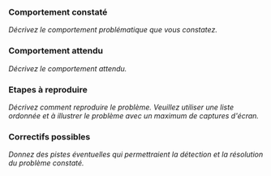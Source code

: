 ### Comportement constaté

*Décrivez le comportement problématique que vous constatez.*

### Comportement attendu

*Décrivez le comportement attendu.*

### Etapes à reproduire

*Décrivez comment reproduire le problème. Veuillez utiliser une liste ordonnée et à illustrer le problème avec un maximum de captures d'écran.*

### Correctifs possibles

*Donnez des pistes éventuelles qui permettraient la détection et la résolution du problème constaté.*